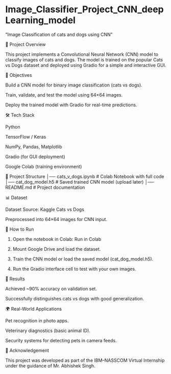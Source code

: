 # Image_Classifier_Project_CNN_deepLearning_model
"Image Classification of cats and dogs using CNN"

📌 Project Overview

This project implements a Convolutional Neural Network (CNN) model to classify images of cats and dogs. The model is trained on the popular Cats vs Dogs dataset and deployed using Gradio for a simple and interactive GUI.

🎯 Objectives

Build a CNN model for binary image classification (cats vs dogs).

Train, validate, and test the model using 64×64 images.

Deploy the trained model with Gradio for real-time predictions.


🛠️ Tech Stack

Python

TensorFlow / Keras

NumPy, Pandas, Matplotlib

Gradio (for GUI deployment)

Google Colab (training environment)


📂 Project Structure
│── cats_v_dogs.ipynb        # Colab Notebook with full code
│── cat_dog_model.h5         # Saved trained CNN model (upload later)
│── README.md                # Project documentation

📊 Dataset

Dataset Source: Kaggle Cats vs Dogs

Preprocessed into 64×64 images for CNN input.


🚀 How to Run

1. Open the notebook in Colab:
Run in Colab


2. Mount Google Drive and load the dataset.


3. Train the CNN model or load the saved model (cat_dog_model.h5).


4. Run the Gradio interface cell to test with your own images.


📌 Results

Achieved ~90% accuracy on validation set.

Successfully distinguishes cats vs dogs with good generalization.


🌍 Real-World Applications

Pet recognition in photo apps.

Veterinary diagnostics (basic animal ID).

Security systems for detecting pets in camera feeds.


🤝 Acknowledgement

This project was developed as part of the IBM–NASSCOM Virtual Internship under the guidance of Mr. Abhishek Singh.
